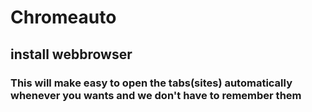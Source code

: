 # Chromeauto
## install webbrowser
### This will make easy to open the tabs(sites) automatically whenever you wants and we don't have to remember them
